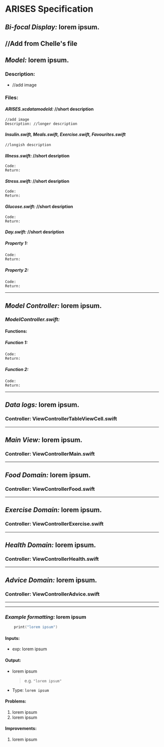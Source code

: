 # ARISES Specification
## ***Bi-focal Display:*** lorem ipsum.
//Add from Chelle's file
---
## ***Model:*** lorem ipsum.
### Description:
* //add image
### Files:
#### *ARISES.xcdatamodeld:* //short description
    //add image
    Description: //longer description
#### *Insulin.swift, Meals.swift, Exercise.swift, Favourites.swift*
    //longish description
#### *Illness.swift:* //short desription
    Code:
    Return:
#### *Stress.swift:* //short desription
    Code:
    Return:
#### *Glucose.swift:* //short desription
    Code:
    Return:
#### *Day.swift:* //short desription
##### Property 1:  
    Code:  
    Return:        
##### Property 2:  
    Code:  
    Return: 
---
## ***Model Controller:*** lorem ipsum.
### *ModelController.swift:*
#### Functions:
##### Function 1:  
    Code:  
    Return:        
##### Function 2:  
    Code:  
    Return: 
---
## ***Data logs:*** lorem ipsum.
### Controller: ViewControllerTableViewCell.swift
---
## ***Main View:*** lorem ipsum.
### Controller: ViewControllerMain.swift
---
## ***Food Domain:*** lorem ipsum.
### Controller: ViewControllerFood.swift
---
## ***Exercise Domain:*** lorem ipsum.
### Controller: ViewControllerExercise.swift
---
## ***Health Domain:*** lorem ipsum.
### Controller: ViewControllerHealth.swift
---
## ***Advice Domain:*** lorem ipsum.
### Controller: ViewControllerAdvice.swift
---




---
### ***Example formatting:*** lorem ipsum
```swift
    print("lorem ipsum")  
```
#### Inputs:
* exp: lorem ipsum
#### Output: 
* lorem ipsum
    > e.g. ```"lorem ipsum"```
* Type: ```lorem ipsum```
#### Problems: 
1. lorem ipsum
2. lorem ipsum

#### Improvements:
1. lorem ipsum
